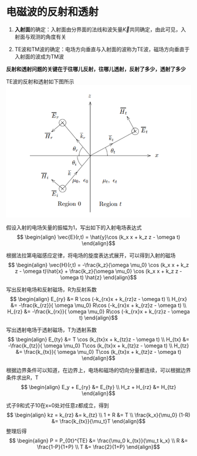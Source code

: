 # 电磁波的反射和透射

1. **入射面**的确定：入射面由分界面的法线和波矢量$\vec{K}$共同确定，由此可见，入射面与观测的角度有关

2. TE波和TM波的确定：电场方向垂直与入射面的波称为TE波，磁场方向垂直于入射面的波成为TM波

**反射和透射问题的关键在于往哪儿反射，往哪儿透射，反射了多少，透射了多少**

TE波的反射和透射如下图所示
![](../../note_picture/波的反射和透射P1.png)

假设入射的电场矢量的振幅为1，写出如下的入射电场表达式
$$ \begin{align}
        \vec{E}(r,t) = \hat{y}\cos (k_x x + k_z z - \omega t)
\end{align}$$

根据法拉第电磁感应定律，将电场的旋度表达式展开，可以得到入射的磁场
$$ \begin{align}
        \vec{H}(r,t) = -\frac{k_z}{\omega \mu_0} \cos (k_x x + k_z z - \omega t)\hat{x} + \frac{k_z}{\omega \mu_0} \cos (k_x x + k_z z - \omega t) \hat{z}
\end{align}$$

写出反射电场和反射磁场，R为反射系数
$$ \begin{align}
        E_{ry} &= R \cos (-k_{rx}x + k_{rz}z - \omega t) \\
        H_{rx} &= -\frac{k_{rz}}{ \omega \mu_0} R\cos (-k_{rx}x + k_{rz}z - \omega t) \\
        H_{rz} &= -\frac{k_{rx}}{ \omega \mu_0} R\cos (-k_{rx}x + k_{rz}z - \omega t)
\end{align}$$

写出透射电场于透射磁场，T为透射系数
$$ \begin{align}
        E_{ty} &= T \cos (k_{tx}x + k_{tz}z - \omega t) \\
        H_{tx} &= -\frac{k_{tz}}{ \omega \mu_0} T\cos (k_{tx}x + k_{tz}z - \omega t) \\
        H_{tz} &= \frac{k_{tx}}{ \omega \mu_0} T\cos (k_{tx}x + k_{tz}z - \omega t)
\end{align}$$

根据边界条件可以知道，在边界上，电场和磁场的切向分量都连续，可以根据边界条件求出R，T
$$ \begin{align}
        E_y + E_{ry} &= E_{ty} \\
        H_z + H_{rz} &= H_{tz}
\end{align}$$

式子9和式子10在x=0处对任意z都成立，得到
$$ \begin{align}
        kz = k_{rz} &= k_{tz} \\
        1 + R &= T \\
        \frac{k_x}{\mu_0} (1-R) &= \frac{k_{tx}}{\mu_t}T
\end{align}$$
整理后得
$$ \begin{align}
        P = P_{0t}^{TE} &= \frac{\mu_0 k_{tx}}{\mu_t k_x} \\
        R &= \frac{1-P}{1+P} \\
        T &= \frac{2}{1+P}
\end{align}$$